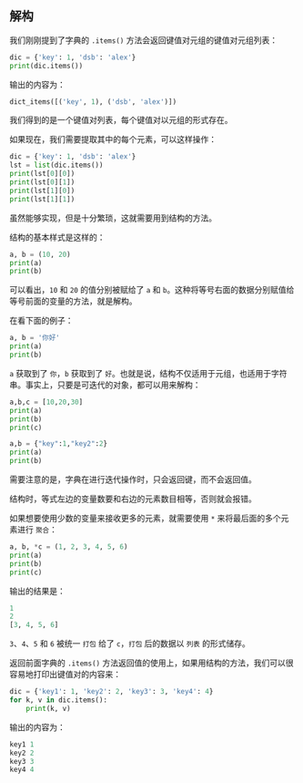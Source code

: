 ## 解构

我们刚刚提到了字典的 `.items()` 方法会返回键值对元组的键值对元组列表：

```python
dic = {'key': 1, 'dsb': 'alex'}
print(dic.items())
```

输出的内容为：

```python
dict_items([('key', 1), ('dsb', 'alex')])
```

我们得到的是一个键值对列表，每个键值对以元组的形式存在。

如果现在，我们需要提取其中的每个元素，可以这样操作：

```python
dic = {'key': 1, 'dsb': 'alex'}
lst = list(dic.items())
print(lst[0][0])
print(lst[0][1])
print(lst[1][0])
print(lst[1][1])
```

虽然能够实现，但是十分繁琐，这就需要用到结构的方法。

结构的基本样式是这样的：

```python
a, b = (10, 20)
print(a)
print(b)
```

可以看出，`10` 和 `20` 的值分别被赋给了 `a` 和 `b`。这种将等号右面的数据分别赋值给等号前面的变量的方法，就是解构。

在看下面的例子：

```python
a, b = '你好'
print(a)
print(b)
```

`a` 获取到了 `你`，`b` 获取到了 `好`。也就是说，结构不仅适用于元组，也适用于字符串。事实上，只要是可迭代的对象，都可以用来解构：

```python
a,b,c = [10,20,30]
print(a)
print(b)
print(c)

a,b = {"key":1,"key2":2}
print(a)
print(b)
```

需要注意的是，字典在进行迭代操作时，只会返回键，而不会返回值。

结构时，等式左边的变量数要和右边的元素数目相等，否则就会报错。

如果想要使用少数的变量来接收更多的元素，就需要使用 `*` 来将最后面的多个元素进行 `聚合`：

```python
a, b, *c = (1, 2, 3, 4, 5, 6)
print(a)
print(b)
print(c)
```

输出的结果是：

```python
1
2
[3, 4, 5, 6]
```

`3`、`4`、`5` 和 `6` 被统一 `打包` 给了 `c`，`打包` 后的数据以 `列表` 的形式储存。

返回前面字典的 `.items()` 方法返回值的使用上，如果用结构的方法，我们可以很容易地打印出键值对的内容来：

```python
dic = {'key1': 1, 'key2': 2, 'key3': 3, 'key4': 4}
for k, v in dic.items():
    print(k, v)
```

输出的内容为：

```python
key1 1
key2 2
key3 3
key4 4
```

